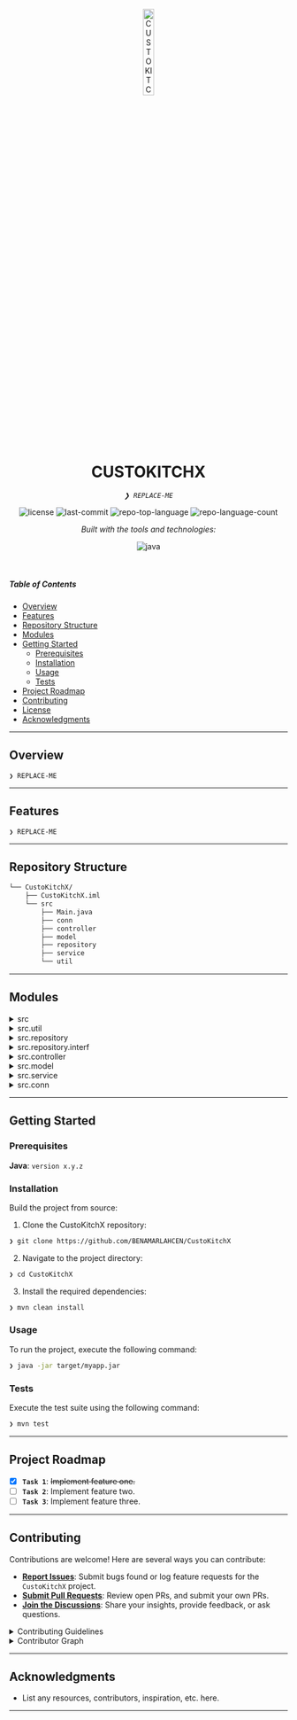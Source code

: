 <p align="center">
  <img src="https://img.icons8.com/?size=512&id=55494&format=png" width="20%" alt="CUSTOKITCHX-logo">
</p>
<p align="center">
    <h1 align="center">CUSTOKITCHX</h1>
</p>
<p align="center">
    <em><code>❯ REPLACE-ME</code></em>
</p>
<p align="center">
	<img src="https://img.shields.io/github/license/BENAMARLAHCEN/CustoKitchX?style=flat&logo=opensourceinitiative&logoColor=white&color=0080ff" alt="license">
	<img src="https://img.shields.io/github/last-commit/BENAMARLAHCEN/CustoKitchX?style=flat&logo=git&logoColor=white&color=0080ff" alt="last-commit">
	<img src="https://img.shields.io/github/languages/top/BENAMARLAHCEN/CustoKitchX?style=flat&color=0080ff" alt="repo-top-language">
	<img src="https://img.shields.io/github/languages/count/BENAMARLAHCEN/CustoKitchX?style=flat&color=0080ff" alt="repo-language-count">
</p>
<p align="center">
		<em>Built with the tools and technologies:</em>
</p>
<p align="center">
	<img src="https://img.shields.io/badge/java-%23ED8B00.svg?style=flat&logo=openjdk&logoColor=white" alt="java">
</p>

<br>

#####  Table of Contents

- [ Overview](#-overview)
- [ Features](#-features)
- [ Repository Structure](#-repository-structure)
- [ Modules](#-modules)
- [ Getting Started](#-getting-started)
    - [ Prerequisites](#-prerequisites)
    - [ Installation](#-installation)
    - [ Usage](#-usage)
    - [ Tests](#-tests)
- [ Project Roadmap](#-project-roadmap)
- [ Contributing](#-contributing)
- [ License](#-license)
- [ Acknowledgments](#-acknowledgments)

---

##  Overview

<code>❯ REPLACE-ME</code>

---

##  Features

<code>❯ REPLACE-ME</code>

---

##  Repository Structure

```sh
└── CustoKitchX/
    ├── CustoKitchX.iml
    └── src
        ├── Main.java
        ├── conn
        ├── controller
        ├── model
        ├── repository
        ├── service
        └── util
```

---

##  Modules

<details closed><summary>src</summary>

| File | Summary |
| --- | --- |
| [Main.java](https://github.com/BENAMARLAHCEN/CustoKitchX/blob/main/src/Main.java) | <code>❯ REPLACE-ME</code> |

</details>

<details closed><summary>src.util</summary>

| File | Summary |
| --- | --- |
| [PrintData.java](https://github.com/BENAMARLAHCEN/CustoKitchX/blob/main/src/util/PrintData.java) | <code>❯ REPLACE-ME</code> |

</details>

<details closed><summary>src.repository</summary>

| File | Summary |
| --- | --- |
| [ProjectRepository.java](https://github.com/BENAMARLAHCEN/CustoKitchX/blob/main/src/repository/ProjectRepository.java) | <code>❯ REPLACE-ME</code> |
| [MaterialRepository.java](https://github.com/BENAMARLAHCEN/CustoKitchX/blob/main/src/repository/MaterialRepository.java) | <code>❯ REPLACE-ME</code> |
| [WorkforceRepository.java](https://github.com/BENAMARLAHCEN/CustoKitchX/blob/main/src/repository/WorkforceRepository.java) | <code>❯ REPLACE-ME</code> |
| [ClientRepository.java](https://github.com/BENAMARLAHCEN/CustoKitchX/blob/main/src/repository/ClientRepository.java) | <code>❯ REPLACE-ME</code> |
| [DevisRepository.java](https://github.com/BENAMARLAHCEN/CustoKitchX/blob/main/src/repository/DevisRepository.java) | <code>❯ REPLACE-ME</code> |
| [ComponentRepository.java](https://github.com/BENAMARLAHCEN/CustoKitchX/blob/main/src/repository/ComponentRepository.java) | <code>❯ REPLACE-ME</code> |

</details>

<details closed><summary>src.repository.interf</summary>

| File | Summary |
| --- | --- |
| [IMaterialRepository.java](https://github.com/BENAMARLAHCEN/CustoKitchX/blob/main/src/repository/interf/IMaterialRepository.java) | <code>❯ REPLACE-ME</code> |
| [IProjectRepository.java](https://github.com/BENAMARLAHCEN/CustoKitchX/blob/main/src/repository/interf/IProjectRepository.java) | <code>❯ REPLACE-ME</code> |
| [IClientRepository.java](https://github.com/BENAMARLAHCEN/CustoKitchX/blob/main/src/repository/interf/IClientRepository.java) | <code>❯ REPLACE-ME</code> |
| [IDevisRepository.java](https://github.com/BENAMARLAHCEN/CustoKitchX/blob/main/src/repository/interf/IDevisRepository.java) | <code>❯ REPLACE-ME</code> |
| [IWorkforceRepository.java](https://github.com/BENAMARLAHCEN/CustoKitchX/blob/main/src/repository/interf/IWorkforceRepository.java) | <code>❯ REPLACE-ME</code> |
| [IComponentRepository.java](https://github.com/BENAMARLAHCEN/CustoKitchX/blob/main/src/repository/interf/IComponentRepository.java) | <code>❯ REPLACE-ME</code> |

</details>

<details closed><summary>src.controller</summary>

| File | Summary |
| --- | --- |
| [ClientController.java](https://github.com/BENAMARLAHCEN/CustoKitchX/blob/main/src/controller/ClientController.java) | <code>❯ REPLACE-ME</code> |
| [ProjectController.java](https://github.com/BENAMARLAHCEN/CustoKitchX/blob/main/src/controller/ProjectController.java) | <code>❯ REPLACE-ME</code> |

</details>

<details closed><summary>src.model</summary>

| File | Summary |
| --- | --- |
| [Component.java](https://github.com/BENAMARLAHCEN/CustoKitchX/blob/main/src/model/Component.java) | <code>❯ REPLACE-ME</code> |
| [Material.java](https://github.com/BENAMARLAHCEN/CustoKitchX/blob/main/src/model/Material.java) | <code>❯ REPLACE-ME</code> |
| [Client.java](https://github.com/BENAMARLAHCEN/CustoKitchX/blob/main/src/model/Client.java) | <code>❯ REPLACE-ME</code> |
| [Devis.java](https://github.com/BENAMARLAHCEN/CustoKitchX/blob/main/src/model/Devis.java) | <code>❯ REPLACE-ME</code> |
| [Workforce.java](https://github.com/BENAMARLAHCEN/CustoKitchX/blob/main/src/model/Workforce.java) | <code>❯ REPLACE-ME</code> |
| [Project.java](https://github.com/BENAMARLAHCEN/CustoKitchX/blob/main/src/model/Project.java) | <code>❯ REPLACE-ME</code> |
| [EtatProjet.java](https://github.com/BENAMARLAHCEN/CustoKitchX/blob/main/src/model/EtatProjet.java) | <code>❯ REPLACE-ME</code> |

</details>

<details closed><summary>src.service</summary>

| File | Summary |
| --- | --- |
| [DevisService.java](https://github.com/BENAMARLAHCEN/CustoKitchX/blob/main/src/service/DevisService.java) | <code>❯ REPLACE-ME</code> |
| [ProjectService.java](https://github.com/BENAMARLAHCEN/CustoKitchX/blob/main/src/service/ProjectService.java) | <code>❯ REPLACE-ME</code> |
| [MaterialService.java](https://github.com/BENAMARLAHCEN/CustoKitchX/blob/main/src/service/MaterialService.java) | <code>❯ REPLACE-ME</code> |
| [ComponentService.java](https://github.com/BENAMARLAHCEN/CustoKitchX/blob/main/src/service/ComponentService.java) | <code>❯ REPLACE-ME</code> |
| [WorkforceService.java](https://github.com/BENAMARLAHCEN/CustoKitchX/blob/main/src/service/WorkforceService.java) | <code>❯ REPLACE-ME</code> |
| [ClientService.java](https://github.com/BENAMARLAHCEN/CustoKitchX/blob/main/src/service/ClientService.java) | <code>❯ REPLACE-ME</code> |

</details>

<details closed><summary>src.conn</summary>

| File | Summary |
| --- | --- |
| [DatabaseConnection.java](https://github.com/BENAMARLAHCEN/CustoKitchX/blob/main/src/conn/DatabaseConnection.java) | <code>❯ REPLACE-ME</code> |

</details>

---

##  Getting Started

###  Prerequisites

**Java**: `version x.y.z`

###  Installation

Build the project from source:

1. Clone the CustoKitchX repository:
```sh
❯ git clone https://github.com/BENAMARLAHCEN/CustoKitchX
```

2. Navigate to the project directory:
```sh
❯ cd CustoKitchX
```

3. Install the required dependencies:
```sh
❯ mvn clean install
```

###  Usage

To run the project, execute the following command:

```sh
❯ java -jar target/myapp.jar
```

###  Tests

Execute the test suite using the following command:

```sh
❯ mvn test
```

---

##  Project Roadmap

- [X] **`Task 1`**: <strike>Implement feature one.</strike>
- [ ] **`Task 2`**: Implement feature two.
- [ ] **`Task 3`**: Implement feature three.

---

##  Contributing

Contributions are welcome! Here are several ways you can contribute:

- **[Report Issues](https://github.com/BENAMARLAHCEN/CustoKitchX/issues)**: Submit bugs found or log feature requests for the `CustoKitchX` project.
- **[Submit Pull Requests](https://github.com/BENAMARLAHCEN/CustoKitchX/blob/main/CONTRIBUTING.md)**: Review open PRs, and submit your own PRs.
- **[Join the Discussions](https://github.com/BENAMARLAHCEN/CustoKitchX/discussions)**: Share your insights, provide feedback, or ask questions.

<details closed>
<summary>Contributing Guidelines</summary>

1. **Fork the Repository**: Start by forking the project repository to your github account.
2. **Clone Locally**: Clone the forked repository to your local machine using a git client.
   ```sh
   git clone https://github.com/BENAMARLAHCEN/CustoKitchX
   ```
3. **Create a New Branch**: Always work on a new branch, giving it a descriptive name.
   ```sh
   git checkout -b new-feature-x
   ```
4. **Make Your Changes**: Develop and test your changes locally.
5. **Commit Your Changes**: Commit with a clear message describing your updates.
   ```sh
   git commit -m 'Implemented new feature x.'
   ```
6. **Push to github**: Push the changes to your forked repository.
   ```sh
   git push origin new-feature-x
   ```
7. **Submit a Pull Request**: Create a PR against the original project repository. Clearly describe the changes and their motivations.
8. **Review**: Once your PR is reviewed and approved, it will be merged into the main branch. Congratulations on your contribution!
</details>

<details closed>
<summary>Contributor Graph</summary>
<br>
<p align="left">
   <a href="https://github.com{/BENAMARLAHCEN/CustoKitchX/}graphs/contributors">
      <img src="https://contrib.rocks/image?repo=BENAMARLAHCEN/CustoKitchX">
   </a>
</p>
</details>

---

##  Acknowledgments

- List any resources, contributors, inspiration, etc. here.

---